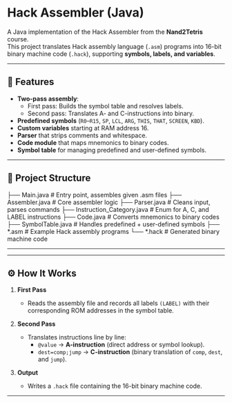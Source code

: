 # Hack Assembler (Java)
A Java implementation of the Hack Assembler from the **Nand2Tetris** course.  
This project translates Hack assembly language (`.asm`) programs into 16-bit binary machine code (`.hack`), supporting **symbols, labels, and variables**.

---

## 📌 Features
- **Two-pass assembly**:
  - First pass: Builds the symbol table and resolves labels.
  - Second pass: Translates A- and C-instructions into binary.
- **Predefined symbols** (`R0`–`R15`, `SP`, `LCL`, `ARG`, `THIS`, `THAT`, `SCREEN`, `KBD`).
- **Custom variables** starting at RAM address 16.
- **Parser** that strips comments and whitespace.
- **Code module** that maps mnemonics to binary codes.
- **Symbol table** for managing predefined and user-defined symbols.

---

## 📂 Project Structure
├── Main.java # Entry point, assembles given .asm files
├── Assembler.java # Core assembler logic
├── Parser.java # Cleans input, parses commands
├── Instruction_Category.java # Enum for A, C, and LABEL instructions
├── Code.java # Converts mnemonics to binary codes
├── SymbolTable.java # Handles predefined + user-defined symbols
├── *.asm # Example Hack assembly programs
└── *.hack # Generated binary machine code

---


---

## ⚙️ How It Works
1. **First Pass**  
   - Reads the assembly file and records all labels `(LABEL)` with their corresponding ROM addresses in the symbol table.  

2. **Second Pass**  
   - Translates instructions line by line:
     - `@value` → **A-instruction** (direct address or symbol lookup).  
     - `dest=comp;jump` → **C-instruction** (binary translation of `comp`, `dest`, and `jump`).  

3. **Output**  
   - Writes a `.hack` file containing the 16-bit binary machine code.

---
